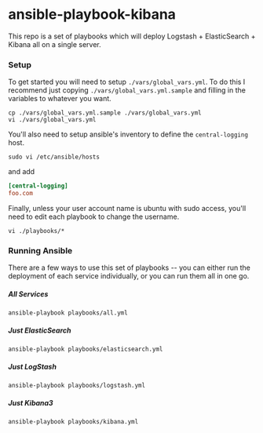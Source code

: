 ansible-playbook-kibana
=======================

This repo is a set of playbooks which will deploy Logstash + ElasticSearch + Kibana all on a single server.

### Setup

To get started you will need to setup `./vars/global_vars.yml`. To do this I recommend just copying `./vars/global_vars.yml.sample` and filling in the variables to whatever you want.

```shell
cp ./vars/global_vars.yml.sample ./vars/global_vars.yml
vi ./vars/global_vars.yml
```

You'll also need to setup ansible's inventory to define the `central-logging` host.

```shell
sudo vi /etc/ansible/hosts
```
and add

```ini
[central-logging]
foo.com
```

Finally, unless your user account name is ubuntu with sudo access, you'll need to edit each playbook to change the username.
```shell
vi ./playbooks/*
```


### Running Ansible

There are a few ways to use this set of playbooks -- you can either run the deployment of each service individually, or you can run them all in one go.



##### All Services

```shell
ansible-playbook playbooks/all.yml
```


##### Just ElasticSearch

```shell
ansible-playbook playbooks/elasticsearch.yml
```

##### Just LogStash

```shell
ansible-playbook playbooks/logstash.yml
```

##### Just Kibana3

```shell
ansible-playbook playbooks/kibana.yml
```

